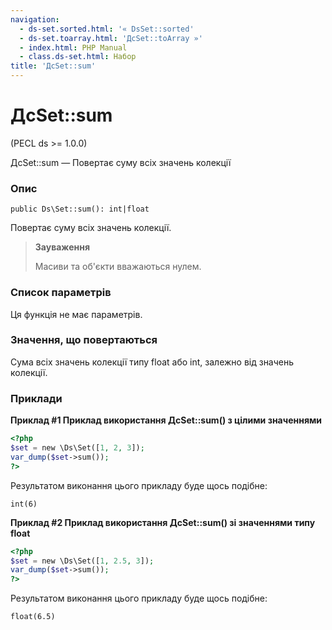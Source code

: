 ```yaml
---
navigation:
  - ds-set.sorted.html: '« DsSet::sorted'
  - ds-set.toarray.html: 'ДсSet::toArray »'
  - index.html: PHP Manual
  - class.ds-set.html: Набор
title: 'ДсSet::sum'
---
```

# ДсSet::sum

(PECL ds >= 1.0.0)

ДсSet::sum — Повертає суму всіх значень колекції

### Опис

```methodsynopsis
public Ds\Set::sum(): int|float
```

Повертає суму всіх значень колекції.

> **Зауваження**
> 
> Масиви та об'єкти вважаються нулем.

### Список параметрів

Ця функція не має параметрів.

### Значення, що повертаються

Сума всіх значень колекції типу float або int, залежно від значень колекції.

### Приклади

**Приклад #1 Приклад використання **ДсSet::sum()** з цілими значеннями**

```php
<?php
$set = new \Ds\Set([1, 2, 3]);
var_dump($set->sum());
?>
```

Результатом виконання цього прикладу буде щось подібне:

```
int(6)
```

**Приклад #2 Приклад використання **ДсSet::sum()** зі значеннями типу float**

```php
<?php
$set = new \Ds\Set([1, 2.5, 3]);
var_dump($set->sum());
?>
```

Результатом виконання цього прикладу буде щось подібне:

```
float(6.5)
```
